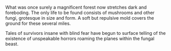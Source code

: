 What was once surely a magnificent forest now stretches dark and foreboding. The only life to be found consists of mushrooms and other fungi, grotesque in size and form. A soft but repulsive mold covers the ground for these several miles.

Tales of survivors insane with blind fear have begun to surface telling of the existence of unspeakable horrors roaming the planes within the fungal beast.
